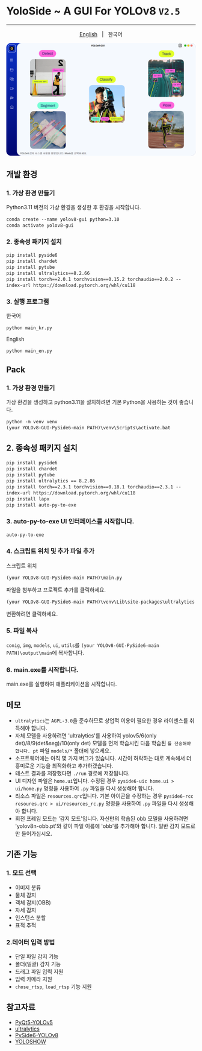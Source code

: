 # YoloSide ~ A GUI For YOLOv8 `V2.5`
---
<p align="center"> 
  <a href="https://github.com/songminkyu/YOLOv8-GUI-PySide6/blob/main/README.md"> English</a> &nbsp; | &nbsp; 한국어</a>
 </p>

![](UI.png)

## 개발 환경
### 1. 가상 환경 만들기

Python3.11 버전의 가상 환경을 생성한 후 환경을 시작합니다.

```shell
conda create --name yolov8-gui python=3.10
conda activate yolov8-gui
```
### 2. 종속성 패키지 설치

```shell
pip install pyside6
pip install chardet
pip install pytube
pip install ultralytics==8.2.66
pip install torch==2.0.1 torchvision==0.15.2 torchaudio==2.0.2 --index-url https://download.pytorch.org/whl/cu118
```

### 3. 실행 프로그램
한국어
```shell
python main_kr.py
```
English
```shell
python main_en.py
```

## Pack
### 1. 가상 환경 만들기

가상 환경을 생성하고 python3.11을 설치하려면 기본 Python을 사용하는 것이 좋습니다.
```shell
python -m venv venv
(your YOLOv8-GUI-PySide6-main PATH)\venv\Scripts\activate.bat
```

## 2. 종속성 패키지 설치

```shell
pip install pyside6
pip install chardet
pip install pytube
pip install ultralytics == 8.2.86
pip install torch==2.3.1 torchvision==0.18.1 torchaudio==2.3.1 --index-url https://download.pytorch.org/whl/cu118
pip install lapx
pip install auto-py-to-exe
```

### 3. auto-py-to-exe UI 인터페이스를 시작합니다.

```shell
auto-py-to-exe
```

### 4. 스크립트 위치 및 추가 파일 추가

스크립트 위치
```shell
(your YOLOv8-GUI-PySide6-main PATH)\main.py
```

파일을 첨부하고 프로젝트 추가를 클릭하세요.
```shell
(your YOLOv8-GUI-PySide6-main PATH)\venv\Lib\site-packages\ultralytics
```

변환하려면 클릭하세요.

### 5. 파일 복사
`conig`, `img`, `models`, `ui`, `utils`를 `(your YOLOv8-GUI-PySide6-main PATH)\output\main`에 복사합니다.

### 6. main.exe를 시작합니다.
main.exe를 실행하여 애플리케이션을 시작합니다.

## 메모
- `ultralytics`는 `AGPL-3.0`을 준수하므로 상업적 이용이 필요한 경우 라이센스를 취득해야 합니다.
- 자체 모델을 사용하려면 'ultralytics'를 사용하여 yolov5/6(only det)/8/9(det&seg)/10(only det) 모델을 먼저 학습시킨 다음 학습된 `를 전송해야 합니다. pt` 파일 `models/*` 폴더에 넣으세요.
- 소프트웨어에는 아직 몇 가지 버그가 있습니다. 시간이 허락하는 대로 계속해서 더 흥미로운 기능을 최적화하고 추가하겠습니다.
- 테스트 결과를 저장했다면 `./run` 경로에 저장됩니다.
- UI 디자인 파일은 `home.ui`입니다. 수정된 경우 `pyside6-uic home.ui > ui/home.py` 명령을 사용하여 `.py` 파일을 다시 생성해야 합니다.
- 리소스 파일은 `resources.qrc`입니다. 기본 아이콘을 수정하는 경우 `pyside6-rcc resoures.qrc > ui/resources_rc.py` 명령을 사용하여 `.py` 파일을 다시 생성해야 합니다.
- 회전 프레임 모드는 '감지 모드'입니다. 자신만의 학습된 obb 모델을 사용하려면 'yolov8n-obb.pt'와 같이 파일 이름에 'obb'를 추가해야 합니다. 일반 감지 모드로만 들어가십시오.

## 기존 기능
### 1. 모드 선택
- 이미지 분류
- 물체 감지
- 객체 감지(OBB)
- 자세 감지
- 인스턴스 분할
- 표적 추적

### 2.데이터 입력 방법
- 단일 파일 감지 기능
- 폴더(일괄) 감지 기능
- 드래그 파일 입력 지원
- 입력 카메라 지원
- `chose_rtsp`, `load_rtsp` 기능 지원


## 참고자료
- [PyQt5-YOLOv5](https://github.com/Javacr/PyQt5-YOLOv5)
- [ultralytics](https://github.com/ultralytics/ultralytics)
- [PySide6-YOLOv8](https://github.com/Jai-wei/YOLOv8-PySide6-GUI/tree/main)
- [YOLOSHOW](https://github.com/SwimmingLiu/YOLOSHOW/tree/31644373fca58aefcc9dba72a610c92031e5331b)
